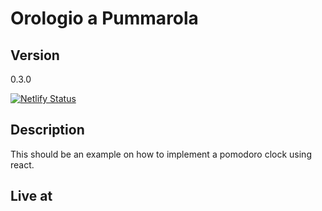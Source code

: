 # Orologio a Pummarola

## Version

0.3.0

[![Netlify Status](https://api.netlify.com/api/v1/badges/b0892bd7-57a4-4fae-9049-72521e80250c/deploy-status)](https://app.netlify.com/sites/pensive-shaw-2c708d/deploys)

## Description

This should be an example on how to implement a pomodoro clock using react.


## Live at

[](orologioapummarola.eu)
